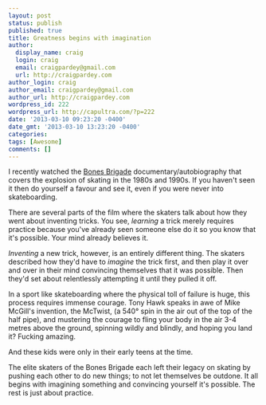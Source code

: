 ```yaml
---
layout: post
status: publish
published: true
title: Greatness begins with imagination
author:
  display_name: craig
  login: craig
  email: craigpardey@gmail.com
  url: http://craigpardey.com
author_login: craig
author_email: craigpardey@gmail.com
author_url: http://craigpardey.com
wordpress_id: 222
wordpress_url: http://capultra.com/?p=222
date: '2013-03-10 09:23:20 -0400'
date_gmt: '2013-03-10 13:23:20 -0400'
categories:
tags: [Awesome]
comments: []
---
```


I recently watched the [Bones Brigade](http://bonesbrigade.com)
documentary/autobiography that covers the explosion of skating in the 1980s
and 1990s. If you haven't seen it then do yourself a favour and see it, even
if you were never into skateboarding.

There are several parts of the film where the skaters talk about how they went
about inventing tricks. You see, _learning_ a trick merely requires practice
because you've already seen someone else do it so you know that it's possible.
Your mind already believes it.

_Inventing_ a new trick, however, is an entirely different thing. The skaters
described how they'd have to _imagine_ the trick first, and then play it over
and over in their mind convincing themselves that it was possible. Then they'd
set about relentlessly attempting it until they pulled it off.

In a sport like skateboarding where the physical toll of failure is huge, this
process requires immense courage. Tony Hawk speaks in awe of Mike McGill's
invention, the McTwist, (a 540° spin in the air out of the top of the half
pipe), and mustering the courage to fling your body in the air 3-4 metres
above the ground, spinning wildly and blindly, and hoping you land it? Fucking
amazing.

And these kids were only in their early teens at the time.

The elite skaters of the Bones Brigade each left their legacy on skating by
pushing each other to do new things; to not let themselves be outdone. It all
begins with imagining something and convincing yourself it's possible. The
rest is just about practice.

